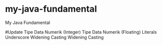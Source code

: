# my-java-fundamental
My Java Fundamental 

#Update
Tipe Data Numerik (Integer)
Tipe Data Numerik (Floating)
Literals
Underscore
Widening Casting
Widening Casting
